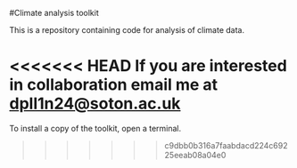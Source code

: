 #Climate analysis toolkit

This is a repository containing code for analysis of climate data. 

<<<<<<< HEAD
If you are interested in collaboration email me at dpll1n24@soton.ac.uk
=======
To install a copy of the toolkit, open a terminal. 
>>>>>>> c9dbb0b316a7faabdacd224c69225eeab08a04e0
